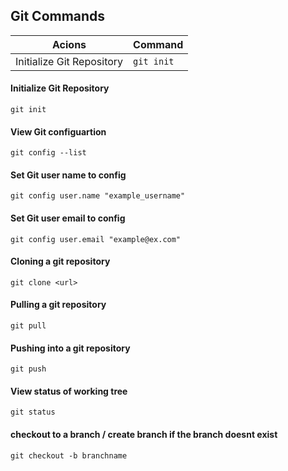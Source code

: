 ## Git Commands

Acions | Command
--- | --- 
Initialize Git Repository | ``` git init ``` 


#### Initialize Git Repository   
```
git init
```   

#### View Git configuartion  
```
git config --list
``` 

#### Set Git user name to config  
```
git config user.name "example_username"
```

#### Set Git user email to config  
```
git config user.email "example@ex.com"
```

#### Cloning a git repository  
```
git clone <url>
```

#### Pulling a git repository  
```
git pull
```

#### Pushing into a git repository  
```
git push
```

#### View status of working tree  
```
git status
```

#### checkout to a branch / create branch if the branch doesnt exist  
```
git checkout -b branchname
```
